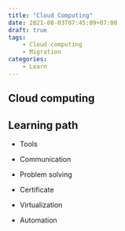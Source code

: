 ```yaml
---
title: "Cloud Computing"
date: 2021-08-03T07:45:09+07:00
draft: true
tags:
    - Cloud computing
    - Migration
categories:
    - Learn
---
```


## Cloud computing

## Learning path

* Tools
* Communication
* Problem solving
* Certificate

* Virtualization
* Automation